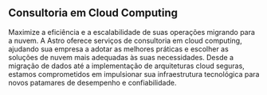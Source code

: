 ## Consultoria em Cloud Computing

Maximize a eficiência e a escalabilidade de suas operações migrando para a nuvem. A Astro oferece serviços de consultoria em cloud computing, ajudando sua empresa a adotar as melhores práticas e escolher as soluções de nuvem mais adequadas às suas necessidades. Desde a migração de dados até a implementação de arquiteturas cloud seguras, estamos comprometidos em impulsionar sua infraestrutura tecnológica para novos patamares de desempenho e confiabilidade.
